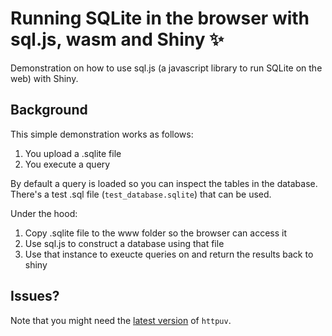 # Running SQLite in the browser with sql.js, wasm and Shiny ✨ 

Demonstration on how to use sql.js (a javascript library to run SQLite on the web) with Shiny.

## Background

This simple demonstration works as follows:

1. You upload a .sqlite file 
2. You execute a query

By default a query is loaded so you can inspect the tables in the database. There's a test .sql file (`test_database.sqlite`) that can be used.

Under the hood:

1. Copy .sqlite file to the www folder so the browser can access it
2. Use sql.js to construct a database using that file
3. Use that instance to exeucte queries on and return the results back to shiny

## Issues?

Note that you might need the [latest version](https://github.com/rstudio/httpuv/releases/tag/v1.6.12) of `httpuv`.
